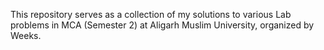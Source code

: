 This repository serves as a collection of my solutions to various Lab problems in MCA (Semester 2) at Aligarh Muslim University, organized by Weeks.
